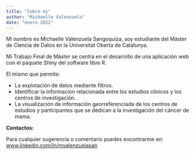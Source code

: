 ```yaml
---
title: "Sobre mi"
author: "Michaelle Valenzuela"
date: "enero 2022"
---
```


Mi nombre es Michaelle Valenzuela Sangoquiza, soy estudiante del Máster de Ciencia de Datos en la Universitat Oberta de Catalunya.

Mi Trabajo Final de Máster se centra en el desarrollo de una aplicación web con el paquete Shiny del software libre R.

El mismo que permite:

- La explotación de datos mediante filtros.
- Identificar la información relacionada entre los estudios clínicos y los centros de investigación.
- La visualización de información georreferenciada de los centros de estudios y participantes que se dedican a la investigación del cáncer de mama.

**Contactos:**

Para cualquier sugerencia o comentario puedes encontrarme en: www.linkedin.com/in/mvalenzuelasan

